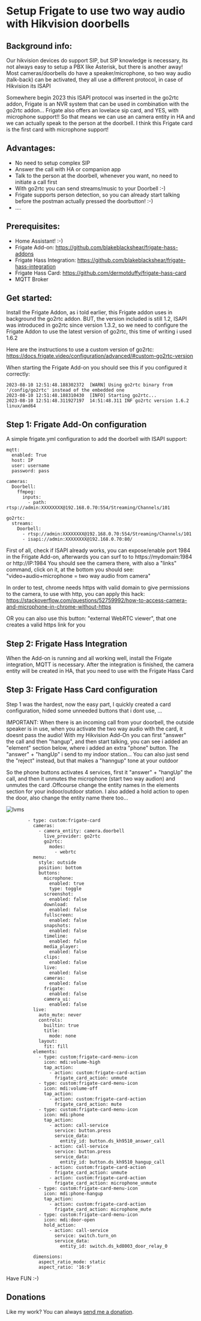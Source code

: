 # Setup Frigate to use two way audio with Hikvision doorbells


## Background info:

Our hikvision devices do support SIP, but SIP knowledge is necessary, its not always easy to setup a PBX like Asterisk, but there is another away!
Most cameras/doorbells do have a speaker/microphone, so two way audio (talk-back) can be activated, they all use a different protocol, in case of Hikvision its ISAPI

Somewhere begin 2023 this ISAPI protocol was inserted in the go2rtc addon, Frigate is an NVR system that can be used in combination with the go2rtc addon... 
Frigate also offers an lovelace sip card, and YES, with microphone support!! So that means we can use an camera entity in HA and we can actually speak to the person at the doorbell.
I think this Frigate card is the first card with microphone support! 


## Advantages:

- No need to setup complex SIP
- Answer the call with HA or companion app
- Talk to the person at the doorbell, whenever you want, no need to initiate a call first
- With go2rtc you can send streams/music to your Doorbell :-)
- Frigate supports person detection, so you can already start talking before the postman actually pressed the doorbutton! :-)
- ....

## Prerequisites:
- Home Assistant! :-)
- Frigate Add-on: https://github.com/blakeblackshear/frigate-hass-addons
- Frigate Hass Integration: https://github.com/blakeblackshear/frigate-hass-integration
- Frigate Hass Card: https://github.com/dermotduffy/frigate-hass-card
- MQTT Broker

## Get started:

Install the Frigate Addon, as i told earlier, this Frigate addon uses in background the go2rtc addon. BUT, the version included is still 1.2, ISAPI was introduced in go2rtc since version 1.3.2, so we need to configure the Frigate Addon to use the latest version of go2rtc, this time of writing i used 1.6.2

Here are the instructions to use a custom version of go2rtc: https://docs.frigate.video/configuration/advanced/#custom-go2rtc-version

When starting the Frigate Add-on you should see this if you configured it correctly:

```
2023-08-10 12:51:48.188302372  [WARN] Using go2rtc binary from '/config/go2rtc' instead of the embedded one
2023-08-10 12:51:48.188310430  [INFO] Starting go2rtc...
2023-08-10 12:51:48.311927197  14:51:48.311 INF go2rtc version 1.6.2 linux/amd64
```

## Step 1: Frigate Add-On configuration

A simple frigate.yml configuration to add the doorbell with ISAPI support:

```
mqtt:
  enabled: True
  host: IP
  user: username
  password: pass

cameras:
  Doorbell:
    ffmpeg:
      inputs:
        - path: rtsp://admin:XXXXXXXX@192.168.0.70:554/Streaming/Channels/101

go2rtc:
  streams:
    Doorbell:
      - rtsp://admin:XXXXXXXX@192.168.0.70:554/Streaming/Channels/101
      - isapi://admin:XXXXXXXX@192.168.0.70:80/

```
First of all, check if ISAPI already works, you can expose/enable port 1984 in the Frigate Add-on, afterwards you can surf to to https://mydomain:1984 or http://IP:1984
You should see the camera there, with also a "links" command, click on it, at the bottom you should see: "video+audio+microphone = two way audio from camera"

In order to test, chrome needs https with valid domain to give permissions to the camera, to use with http, you can apply this hack:
https://stackoverflow.com/questions/52759992/how-to-access-camera-and-microphone-in-chrome-without-https

OR you can also use this button: "external WebRTC viewer", that one creates a valid https link for you

## Step 2: Frigate Hass Integration

When the Add-on is running and all working well, install the Frigate integration, MQTT is necessary. After the integration is finished, the camera entity will be created in HA, that you need to use with the Frigate Hass Card

## Step 3: Frigate Hass Card configuration

Step 1 was the hardest, now the easy part, I quickly created a card configuration, hided some unneeded buttons that i dont use, ...

IMPORTANT: When there is an incoming call from your doorbell, the outside speaker is in use, when you activate the two way audio with the card, it doesnt pass the audio!
With my Hikvision Add-On you can first "answer" the call and then "hangup", and then start talking, you can see i added an "element" section below, where i added an extra "phone" button. The "answer" + "hangUp" i send to my indoor station... You can also just send the "reject" instead, but that makes a "hanngup" tone at your outdoor

So the phone buttons activates 4 services, first it "answer" + "hangUp"  the call, and then it unmutes the microphone (start two way audion) and unmutes the card .Offcourse change the entity names in the elements section for your indoor/outdoor station. I also added a hold action to open the door, also change the entity name there too...

![Ivms](frigate.png)

```
        - type: custom:frigate-card
          cameras:
            - camera_entity: camera.doorbell
              live_provider: go2rtc
              go2rtc:
                modes:
                  - webrtc
          menu:
            style: outside
            position: bottom
            buttons:
              microphone:
                enabled: true
                type: toggle
              screenshot:
                enabled: false
              download:
                enabled: false
              fullscreen:
                enabled: false
              snapshots:
                enabled: false
              timeline:
                enabled: false
              media_player:
                enabled: false
              clips:
                enabled: false
              live:
                enabled: false
              cameras:
                enabled: false
              frigate:
                enabled: false
              camera_ui:
                enabled: false
          live:
            auto_mute: never
            controls:
              builtin: true
              title:
                mode: none
            layout:
              fit: fill
          elements:
            - type: custom:frigate-card-menu-icon
              icon: mdi:volume-high
              tap_action:
                - action: custom:frigate-card-action
                  frigate_card_action: unmute
            - type: custom:frigate-card-menu-icon
              icon: mdi:volume-off
              tap_action:
                - action: custom:frigate-card-action
                  frigate_card_action: mute
            - type: custom:frigate-card-menu-icon
              icon: mdi:phone
              tap_action:
                - action: call-service
                  service: button.press
                  service_data:
                    entity_id: button.ds_kh9510_answer_call
                - action: call-service
                  service: button.press
                  service_data:
                    entity_id: button.ds_kh9510_hangup_call
                - action: custom:frigate-card-action
                  frigate_card_action: unmute
                - action: custom:frigate-card-action
                  frigate_card_action: microphone_unmute
            - type: custom:frigate-card-menu-icon
              icon: mdi:phone-hangup
              tap_action:
                - action: custom:frigate-card-action
                  frigate_card_action: microphone_mute
            - type: custom:frigate-card-menu-icon
              icon: mdi:door-open
              hold_action:
                - action: call-service
                  service: switch.turn_on
                  service_data:
                    entity_id: switch.ds_kd8003_door_relay_0

          dimensions:
            aspect_ratio_mode: static
            aspect_ratio: '16:9'
```

Have FUN :-)

## Donations
 Like my work? You can always [send me a donation](https://paypal.me/pergolafabio).
